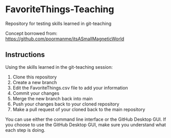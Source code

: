 # FavoriteThings-Teaching
Repository for testing skills learned in git-teaching

Concept borrowed from: https://github.com/poormanme/itsASmallMagneticWorld

## Instructions

Using the skills learned in the git-teaching session:
1. Clone this repository
2. Create a new branch
3. Edit the FavoriteThings.csv file to add your information
4. Commit your changes
5. Merge the new branch back into main
6. Push your changes back to your cloned repository
7. Make a pull request of your cloned back to the main repository

You can use either the command line interface or the GitHub Desktop GUI.  If you choose to use the GitHub Desktop GUI, make sure you understand what each step is doing.
